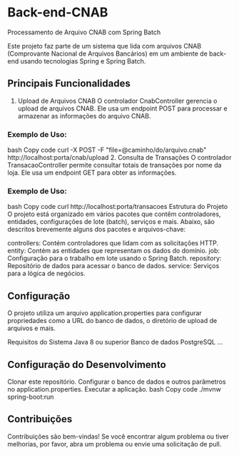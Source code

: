 # Back-end-CNAB
Processamento de Arquivo CNAB com Spring Batch


Este projeto faz parte de um sistema que lida com arquivos CNAB (Comprovante Nacional de Arquivos Bancários) em um ambiente de back-end usando tecnologias Spring e Spring Batch.

## Principais Funcionalidades
1. Upload de Arquivos CNAB
O controlador CnabController gerencia o upload de arquivos CNAB. Ele usa um endpoint POST para processar e armazenar as informações do arquivo CNAB.

### Exemplo de Uso:
bash
Copy code
curl -X POST -F "file=@caminho/do/arquivo.cnab" http://localhost:porta/cnab/upload
2. Consulta de Transações
O controlador TransacaoController permite consultar totais de transações por nome da loja. Ele usa um endpoint GET para obter as informações.

### Exemplo de Uso:
bash
Copy code
curl http://localhost:porta/transacoes
Estrutura do Projeto
O projeto está organizado em vários pacotes que contêm controladores, entidades, configurações de lote (batch), serviços e mais. Abaixo, são descritos brevemente alguns dos pacotes e arquivos-chave:

controllers: Contém controladores que lidam com as solicitações HTTP.
entity: Contém as entidades que representam os dados do domínio.
job: Configuração para o trabalho em lote usando o Spring Batch.
repository: Repositório de dados para acessar o banco de dados.
service: Serviços para a lógica de negócios.

## Configuração
O projeto utiliza um arquivo application.properties para configurar propriedades como a URL do banco de dados, o diretório de upload de arquivos e mais.

Requisitos do Sistema
Java 8 ou superior
Banco de dados PostgreSQL
...
## Configuração do Desenvolvimento
Clonar este repositório.
Configurar o banco de dados e outros parâmetros no application.properties.
Executar a aplicação.
bash
Copy code
./mvnw spring-boot:run
## Contribuições
Contribuições são bem-vindas! Se você encontrar algum problema ou tiver melhorias, por favor, abra um problema ou envie uma solicitação de pull.
